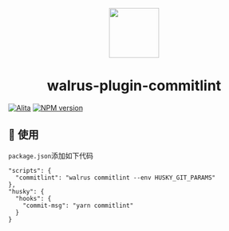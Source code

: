 <p align="center">
  <a href="https://github.com/walrus-plus/walrus">
    <img width="100" src="https://avatars0.githubusercontent.com/u/55735928?s=200&v=4">
  </a>
</p>

<h1 align="center">walrus-plugin-commitlint</h1>

[![Alita](https://img.shields.io/badge/alitajs-walrus-blue.svg)](https://github.com/walrus-plus/walrus)
[![NPM version](https://img.shields.io/npm/v/@walrus/walrus-plugin-commitlint.svg?style=flat)](https://npmjs.org/package/@walrus/walrus-plugin-commitlint)

## 🔨 使用

`package.json`添加如下代码

```
"scripts": {
  "commitlint": "walrus commitlint --env HUSKY_GIT_PARAMS"
},
"husky": {
  "hooks": {
    "commit-msg": "yarn commitlint"
  }
}
```
